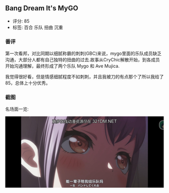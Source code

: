 ## Bang Dream It's MyGO

* 评分: 85
* 标签: 百合 乐队 扭曲 沉重

### 番评

第一次看邦，对比同期以细腻称霸的刺刺(GBC)来说，mygo里面的乐队成员缺乏沟通，大部分人都有自己独特的扭曲的过去.故事从CryChic解散开始，到各成员开始沟通理解，最终形成了两个乐队 Mygo 和 Ave Mujica.

我觉得很好看，但是情感细腻程度不如刺刺，并且我被刀的有点那个了所以我给了85，总体上十分优秀。

### 截图

名场面一览:

![一辈子乐队](static/名场面/一辈子乐队.jpg)
